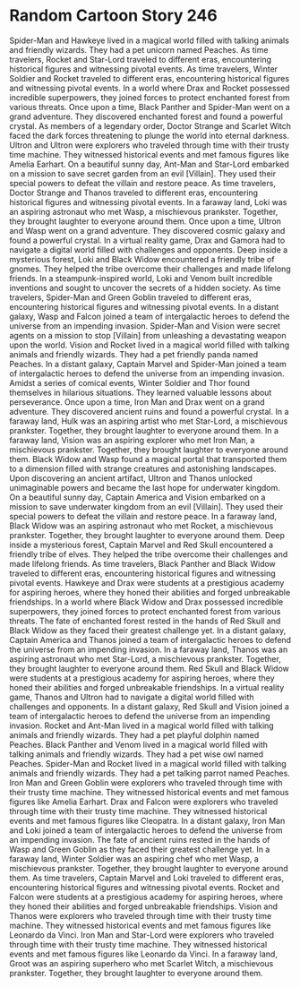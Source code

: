 # Random Cartoon Story 246

Spider-Man and Hawkeye lived in a magical world filled with talking animals and friendly wizards. They had a pet unicorn named Peaches.
As time travelers, Rocket and Star-Lord traveled to different eras, encountering historical figures and witnessing pivotal events.
As time travelers, Winter Soldier and Rocket traveled to different eras, encountering historical figures and witnessing pivotal events.
In a world where Drax and Rocket possessed incredible superpowers, they joined forces to protect enchanted forest from various threats.
Once upon a time, Black Panther and Spider-Man went on a grand adventure. They discovered enchanted forest and found a powerful crystal.
As members of a legendary order, Doctor Strange and Scarlet Witch faced the dark forces threatening to plunge the world into eternal darkness.
Ultron and Ultron were explorers who traveled through time with their trusty time machine. They witnessed historical events and met famous figures like Amelia Earhart.
On a beautiful sunny day, Ant-Man and Star-Lord embarked on a mission to save secret garden from an evil [Villain]. They used their special powers to defeat the villain and restore peace.
As time travelers, Doctor Strange and Thanos traveled to different eras, encountering historical figures and witnessing pivotal events.
In a faraway land, Loki was an aspiring astronaut who met Wasp, a mischievous prankster. Together, they brought laughter to everyone around them.
Once upon a time, Ultron and Wasp went on a grand adventure. They discovered cosmic galaxy and found a powerful crystal.
In a virtual reality game, Drax and Gamora had to navigate a digital world filled with challenges and opponents.
Deep inside a mysterious forest, Loki and Black Widow encountered a friendly tribe of gnomes. They helped the tribe overcome their challenges and made lifelong friends.
In a steampunk-inspired world, Loki and Venom built incredible inventions and sought to uncover the secrets of a hidden society.
As time travelers, Spider-Man and Green Goblin traveled to different eras, encountering historical figures and witnessing pivotal events.
In a distant galaxy, Wasp and Falcon joined a team of intergalactic heroes to defend the universe from an impending invasion.
Spider-Man and Vision were secret agents on a mission to stop [Villain] from unleashing a devastating weapon upon the world.
Vision and Rocket lived in a magical world filled with talking animals and friendly wizards. They had a pet friendly panda named Peaches.
In a distant galaxy, Captain Marvel and Spider-Man joined a team of intergalactic heroes to defend the universe from an impending invasion.
Amidst a series of comical events, Winter Soldier and Thor found themselves in hilarious situations. They learned valuable lessons about perseverance.
Once upon a time, Iron Man and Drax went on a grand adventure. They discovered ancient ruins and found a powerful crystal.
In a faraway land, Hulk was an aspiring artist who met Star-Lord, a mischievous prankster. Together, they brought laughter to everyone around them.
In a faraway land, Vision was an aspiring explorer who met Iron Man, a mischievous prankster. Together, they brought laughter to everyone around them.
Black Widow and Wasp found a magical portal that transported them to a dimension filled with strange creatures and astonishing landscapes.
Upon discovering an ancient artifact, Ultron and Thanos unlocked unimaginable powers and became the last hope for underwater kingdom.
On a beautiful sunny day, Captain America and Vision embarked on a mission to save underwater kingdom from an evil [Villain]. They used their special powers to defeat the villain and restore peace.
In a faraway land, Black Widow was an aspiring astronaut who met Rocket, a mischievous prankster. Together, they brought laughter to everyone around them.
Deep inside a mysterious forest, Captain Marvel and Red Skull encountered a friendly tribe of elves. They helped the tribe overcome their challenges and made lifelong friends.
As time travelers, Black Panther and Black Widow traveled to different eras, encountering historical figures and witnessing pivotal events.
Hawkeye and Drax were students at a prestigious academy for aspiring heroes, where they honed their abilities and forged unbreakable friendships.
In a world where Black Widow and Drax possessed incredible superpowers, they joined forces to protect enchanted forest from various threats.
The fate of enchanted forest rested in the hands of Red Skull and Black Widow as they faced their greatest challenge yet.
In a distant galaxy, Captain America and Thanos joined a team of intergalactic heroes to defend the universe from an impending invasion.
In a faraway land, Thanos was an aspiring astronaut who met Star-Lord, a mischievous prankster. Together, they brought laughter to everyone around them.
Red Skull and Black Widow were students at a prestigious academy for aspiring heroes, where they honed their abilities and forged unbreakable friendships.
In a virtual reality game, Thanos and Ultron had to navigate a digital world filled with challenges and opponents.
In a distant galaxy, Red Skull and Vision joined a team of intergalactic heroes to defend the universe from an impending invasion.
Rocket and Ant-Man lived in a magical world filled with talking animals and friendly wizards. They had a pet playful dolphin named Peaches.
Black Panther and Venom lived in a magical world filled with talking animals and friendly wizards. They had a pet wise owl named Peaches.
Spider-Man and Rocket lived in a magical world filled with talking animals and friendly wizards. They had a pet talking parrot named Peaches.
Iron Man and Green Goblin were explorers who traveled through time with their trusty time machine. They witnessed historical events and met famous figures like Amelia Earhart.
Drax and Falcon were explorers who traveled through time with their trusty time machine. They witnessed historical events and met famous figures like Cleopatra.
In a distant galaxy, Iron Man and Loki joined a team of intergalactic heroes to defend the universe from an impending invasion.
The fate of ancient ruins rested in the hands of Wasp and Green Goblin as they faced their greatest challenge yet.
In a faraway land, Winter Soldier was an aspiring chef who met Wasp, a mischievous prankster. Together, they brought laughter to everyone around them.
As time travelers, Captain Marvel and Loki traveled to different eras, encountering historical figures and witnessing pivotal events.
Rocket and Falcon were students at a prestigious academy for aspiring heroes, where they honed their abilities and forged unbreakable friendships.
Vision and Thanos were explorers who traveled through time with their trusty time machine. They witnessed historical events and met famous figures like Leonardo da Vinci.
Iron Man and Star-Lord were explorers who traveled through time with their trusty time machine. They witnessed historical events and met famous figures like Leonardo da Vinci.
In a faraway land, Groot was an aspiring superhero who met Scarlet Witch, a mischievous prankster. Together, they brought laughter to everyone around them.